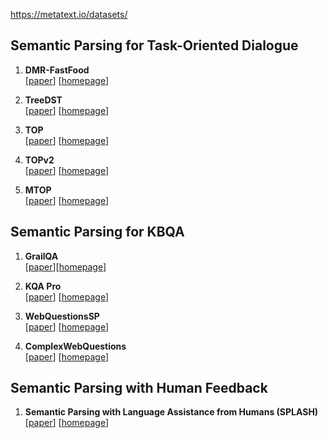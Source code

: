 https://metatext.io/datasets/

## Semantic Parsing for Task-Oriented Dialogue

1. **DMR-FastFood**  
[[paper](https://arxiv.org/pdf/2204.10989.pdf)] [[homepage](https://github.com/amazon-research/dialogue-meaning-representation)]

1. **TreeDST**  
[[paper](https://arxiv.org/pdf/2010.12770.pdf)] [[homepage](https://github.com/apple/ml-tree-dst)]

1. **TOP**  
[[paper](https://arxiv.org/pdf/1810.07942.pdf)] [[homepage](http://fb.me/semanticparsingdialog)]

1. **TOPv2**  
[[paper](https://aclanthology.org/2020.emnlp-main.413.pdf)] [[homepage](https://fb.me/TOPv2Dataset)]

1. **MTOP**  
[[paper](https://aclanthology.org/2021.eacl-main.257.pdf)] [[homepage]( https://fb.me/mtop_dataset)]


## Semantic Parsing for KBQA

1. **GrailQA**  
[[paper](https://arxiv.org/pdf/2011.07743.pdf)][[homepage](https://dki-lab.github.io/GrailQA/)]  


1. **KQA Pro**  
[[paper](https://arxiv.org/pdf/2007.03875.pdf)] [[homepage](http://thukeg.gitee.io/kqa-pro/)]


1. **WebQuestionsSP**  
[[paper](https://aclanthology.org/P16-2033.pdf)] [[homepage](https://www.microsoft.com/en-us/download/details.aspx?id=52763)]

1. **ComplexWebQuestions**  
[[paper](https://aclanthology.org/N18-1059.pdf)] [[homepage](https://allenai.org/data/complexwebquestions)]


## Semantic Parsing with Human Feedback

1. **Semantic Parsing with Language Assistance from Humans (SPLASH)**  
[[paper](https://aclanthology.org/2020.acl-main.187.pdf)] [[homepage](https://github.com/MSR-LIT/Splash)]


